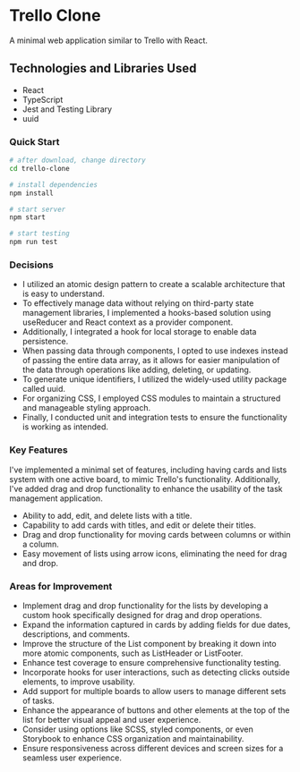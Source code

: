 # Trello Clone

A minimal web application similar to Trello with React.

## Technologies and Libraries Used

- React
- TypeScript
- Jest and Testing Library
- uuid

### Quick Start

```bash
# after download, change directory
cd trello-clone

# install dependencies
npm install

# start server
npm start

# start testing
npm run test
```

### Decisions

- I utilized an atomic design pattern to create a scalable architecture that is easy to understand. 
- To effectively manage data without relying on third-party state management libraries, I implemented a hooks-based solution using useReducer and React context as a provider component.
- Additionally, I integrated a hook for local storage to enable data persistence.
- When passing data through components, I opted to use indexes instead of passing the entire data array, as it allows for easier manipulation of the data through operations like adding, deleting, or updating.
- To generate unique identifiers, I utilized the widely-used utility package called uuid.
- For organizing CSS, I employed CSS modules to maintain a structured and manageable styling approach.
- Finally, I conducted unit and integration tests to ensure the functionality is working as intended.



### Key Features

I've implemented a minimal set of features, including having cards and lists system with one active board, to mimic Trello's functionality. Additionally, I've added drag and drop functionality to enhance the usability of the task management application.

- Ability to add, edit, and delete lists with a title.
- Capability to add cards with titles, and edit or delete their titles.
- Drag and drop functionality for moving cards between columns or within a column.
- Easy movement of lists using arrow icons, eliminating the need for drag and drop.



### Areas for Improvement

- Implement drag and drop functionality for the lists by developing a custom hook specifically designed for drag and drop operations.
- Expand the information captured in cards by adding fields for due dates, descriptions, and comments.
- Improve the structure of the List component by breaking it down into more atomic components, such as ListHeader or ListFooter.
- Enhance test coverage to ensure comprehensive functionality testing.
- Incorporate hooks for user interactions, such as detecting clicks outside elements, to improve usability.
- Add support for multiple boards to allow users to manage different sets of tasks.
- Enhance the appearance of buttons and other elements at the top of the list for better visual appeal and user experience.
- Consider using options like SCSS, styled components, or even Storybook to enhance CSS organization and maintainability.
- Ensure responsiveness across different devices and screen sizes for a seamless user experience.

